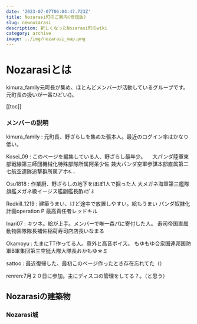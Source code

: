 ```yaml
---
date: '2023-07-07T06:04:47.723Z'
title: Nozarasi町のご案内(修復版)
slug: newnozarasi
description: 新しくなったNozarasi町のwiki
category: archive
image: ../img/nozarasi_map.png
---
```

# N﻿ozarasiとは

kimura_family元町長が集め、ほとんどメンバーが活動しているグループです。
元町長の扱いが一番ひどい()。

[[toc]]

### メンバーの説明

kimura_family : 元町長、野ざらしを集めた張本人。最近のログイン率はかなり低い。

Kosei_09 : このページを編集している人、野ざらし最年少。
　大パンダ陸軍東部戦線第三師団機械化特殊部隊所属阿呆少佐
兼大パンダ空軍参謀本部直属第二七航空連隊追撃群所属アホs...

Osu1818 : 作業厨、野ざらしの地下をほぼ1人で掘った人
大メガネ海軍第三艦隊旗艦メガネ級イージス艦副艦長酢ﾒｶﾞﾈ

Redkill_1219 : 建築うまい、けど途中で放置しやすい。絵もうまい
パンダ奴隷化計画operation P 最高責任者レッドキル

Inari07 : キツネ。絵が上手。メンバーで唯一森パに寄付した人。
寿司帝国直属動物園隊隊長補佐稲荷寿司店店長いなまる

Okamoyu : たまにTT作ってる人。意外と高音ボイス。
もゆもゆ合衆国連邦国防軍B軍集団第三空挺大隊大隊長おかもゆ☆ミ

sattoo : 最近復帰した、最初このページ作ったとき存在忘れてた（）

renren:7月２０日に参加。主にディスコの管理をしてる？。（と思う）

## Nozarasiの建築物

### N﻿ozarasi城
